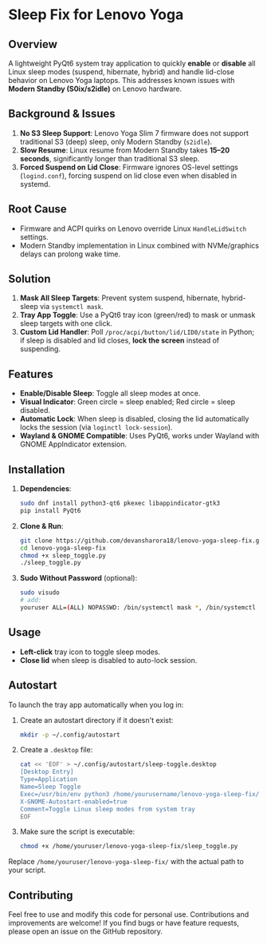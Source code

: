 # Sleep Fix for Lenovo Yoga 

## Overview

A lightweight PyQt6 system tray application to quickly **enable** or **disable** all Linux sleep modes (suspend, hibernate, hybrid) and handle lid-close behavior on Lenovo Yoga laptops. This addresses known issues with **Modern Standby (S0ix/s2idle)** on Lenovo hardware.

## Background & Issues

1. **No S3 Sleep Support**: Lenovo Yoga Slim 7 firmware does not support traditional S3 (deep) sleep, only Modern Standby (`s2idle`).
2. **Slow Resume**: Linux resume from Modern Standby takes **15–20 seconds**, significantly longer than traditional S3 sleep.
3. **Forced Suspend on Lid Close**: Firmware ignores OS-level settings (`logind.conf`), forcing suspend on lid close even when disabled in systemd.

## Root Cause

* Firmware and ACPI quirks on Lenovo override Linux `HandleLidSwitch` settings.
* Modern Standby implementation in Linux combined with NVMe/graphics delays can prolong wake time.

## Solution

1. **Mask All Sleep Targets**: Prevent system suspend, hibernate, hybrid-sleep via `systemctl mask`.
2. **Tray App Toggle**: Use a PyQt6 tray icon (green/red) to mask or unmask sleep targets with one click.
3. **Custom Lid Handler**: Poll `/proc/acpi/button/lid/LID0/state` in Python; if sleep is disabled and lid closes, **lock the screen** instead of suspending.

## Features

* **Enable/Disable Sleep**: Toggle all sleep modes at once.
* **Visual Indicator**: Green circle = sleep enabled; Red circle = sleep disabled.
* **Automatic Lock**: When sleep is disabled, closing the lid automatically locks the session (via `loginctl lock-session`).
* **Wayland & GNOME Compatible**: Uses PyQt6, works under Wayland with GNOME AppIndicator extension.

## Installation

1. **Dependencies**:

   ```bash
   sudo dnf install python3-qt6 pkexec libappindicator-gtk3
   pip install PyQt6
   ```
2. **Clone & Run**:

   ```bash
   git clone https://github.com/devansharora18/lenovo-yoga-sleep-fix.git
   cd lenovo-yoga-sleep-fix
   chmod +x sleep_toggle.py
   ./sleep_toggle.py
   ```
3. **Sudo Without Password** (optional):

   ```bash
   sudo visudo
   # add:
   youruser ALL=(ALL) NOPASSWD: /bin/systemctl mask *, /bin/systemctl unmask *, /usr/bin/loginctl
   ```

## Usage

* **Left-click** tray icon to toggle sleep modes.
* **Close lid** when sleep is disabled to auto-lock session.

## Autostart

To launch the tray app automatically when you log in:

1. Create an autostart directory if it doesn't exist:

   ```bash
   mkdir -p ~/.config/autostart
   ```
2. Create a `.desktop` file:

   ```bash
   cat << 'EOF' > ~/.config/autostart/sleep-toggle.desktop
   [Desktop Entry]
   Type=Application
   Name=Sleep Toggle
   Exec=/usr/bin/env python3 /home/yourusername/lenovo-yoga-sleep-fix/sleep_toggle.py
   X-GNOME-Autostart-enabled=true
   Comment=Toggle Linux sleep modes from system tray
   EOF

   ```
3. Make sure the script is executable:

   ```bash
   chmod +x /home/youruser/lenovo-yoga-sleep-fix/sleep_toggle.py
   ```

Replace `/home/youruser/lenovo-yoga-sleep-fix/` with the actual path to your script.


## Contributing

Feel free to use and modify this code for personal use. Contributions and improvements are welcome! If you find bugs or have feature requests, please open an issue on the GitHub repository.
